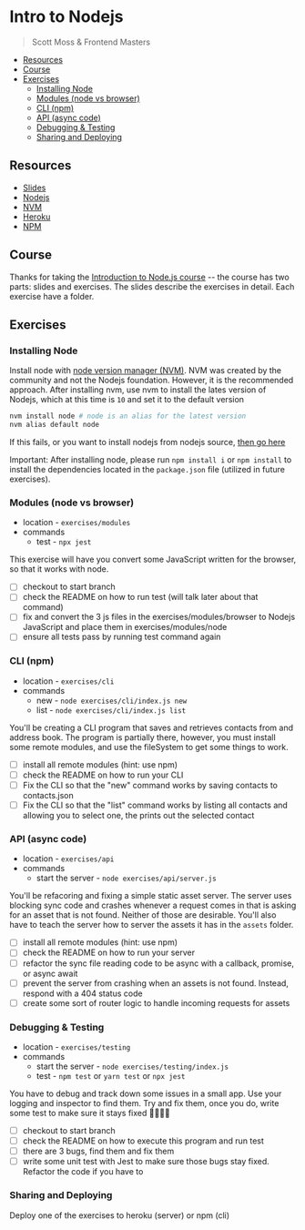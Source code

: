 # Intro to Nodejs

> Scott Moss & Frontend Masters

- [Resources](#resources)
- [Course](#course)
- [Exercises](#exercises)
  - [Installing Node](#installing-node)
  - [Modules (node vs browser)](#modules-node-vs-browser)
  - [CLI (npm)](#cli-npm)
  - [API (async code)](#api-async-code)
  - [Debugging & Testing](#debugging--testing)
  - [Sharing and Deploying](#sharing-and-deploying)

## Resources

- [Slides](https://slides.com/scotups/deck/fullscreen)
- [Nodejs](https://nodejs.org/en/)
- [NVM](https://github.com/creationix/nvm)
- [Heroku](https://heroku.com)
- [NPM](https://www.npmjs.com/)

## Course

Thanks for taking the [Introduction to Node.js course](https://frontendmasters.com/courses/node-js/) -- the course has two parts: slides and exercises. The slides describe the exercises in detail. Each exercise have a folder.

## Exercises

### Installing Node

Install node with [node version manager (NVM)](https://github.com/creationix/nvm#installation). NVM was created by the community and not the Nodejs foundation. However, it is the recommended approach. After installing nvm, use nvm to install the lates version of Nodejs, which at this time is `10` and set it to the default version

```bash
nvm install node # node is an alias for the latest version
nvm alias default node
```

If this fails, or you want to install nodejs from nodejs source, [then go here](https://nodejs.org/en/)

Important: After installing node, please run `npm install i` or `npm install` to install the dependencies located in the `package.json` file (utilized in future exercises).

### Modules (node vs browser)

- location - `exercises/modules`
- commands
  - test - `npx jest`

This exercise will have you convert some JavaScript written for the browser, so that it works with node.

- [ ] checkout to start branch
- [ ] check the README on how to run test (will talk later about that command)
- [ ] fix and convert the 3 js files in the exercises/modules/browser to Nodejs JavaScript and place them in exercises/modules/node
- [ ] ensure all tests pass by running test command again

### CLI (npm)

- location - `exercises/cli`
- commands
  - new - `node exercises/cli/index.js new`
  - list - `node exercises/cli/index.js list`

You'll be creating a CLI program that saves and retrieves contacts from and address book. The program is partially there, however, you must install some remote modules, and use the fileSystem to get some things to work.

- [ ] install all remote modules (hint: use npm)
- [ ] check the README on how to run your CLI
- [ ] Fix the CLI so that the "new" command works by saving contacts to contacts.json
- [ ] Fix the CLI so that the "list" command works by listing all contacts and allowing you to select one, the prints out the selected contact

### API (async code)

- location - `exercises/api`
- commands
  - start the server - `node exercises/api/server.js`

You'll be refacoring and fixing a simple static asset server. The server uses blocking sync code and crashes whenever a request comes in that is asking for an asset that is not found. Neither of those are desirable. You'll also have to teach the server how to server the assets it has in the `assets` folder.

- [ ] install all remote modules (hint: use npm)
- [ ] check the README on how to run your server
- [ ] refactor the sync file reading code to be async with a callback, promise, or async await
- [ ] prevent the server from crashing when an assets is not found. Instead, respond with a 404 status code
- [ ] create some sort of router logic to handle incoming requests for assets

### Debugging & Testing

- location - `exercises/testing`
- commands
  - start the server - `node exercises/testing/index.js`
  - test - `npm test` or `yarn test` or `npx jest`

You have to debug and track down some issues in a small app. Use your logging and inspector to find them. Try and fix them, once you do, write some test to make sure it stays fixed 👌🏾😎💯

- [ ] checkout to start branch
- [ ] check the README on how to execute this program and run test
- [ ] there are 3 bugs, find them and fix them
- [ ] write some unit test with Jest to make sure those bugs stay fixed. Refactor the code if you have to

### Sharing and Deploying

Deploy one of the exercises to heroku (server) or npm (cli)
